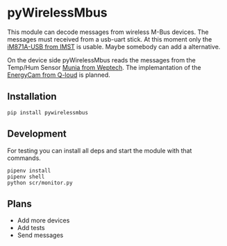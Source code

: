 # pyWirelessMbus

This module can decode messages from wireless M-Bus devices. The messages must received from a usb-uart stick. At this moment only the [iM871A-USB from IMST](https://shop.imst.de/wireless-modules/usb-radio-products/10/im871a-usb-wireless-m-bus-usb-adapter-868-mhz) is usable. Maybe somebody can add a alternative.

On the device side pyWirelessMbus reads the messages from the Temp/Hum Sensor [Munia from Weptech](https://www.weptech.de/en/wireless-m-bus/humidity-temperature-sensor-munia.html). The implemantation of the [EnergyCam from Q-loud](https://www.q-loud.de/energycam) is planned.

## Installation

```
pip install pywirelessmbus
```

## Development

For testing you can install all deps and start the module with that commands.

```
pipenv install
pipenv shell
python scr/monitor.py
```

## Plans

- Add more devices
- Add tests
- Send messages
